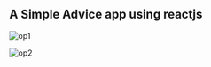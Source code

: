 ## A Simple Advice app using reactjs

![op1](https://user-images.githubusercontent.com/65214722/86117524-d497fc80-baec-11ea-832e-846f49711a07.JPG)

![op2](https://user-images.githubusercontent.com/65214722/86117707-204aa600-baed-11ea-9f65-ce59e470572e.JPG)
